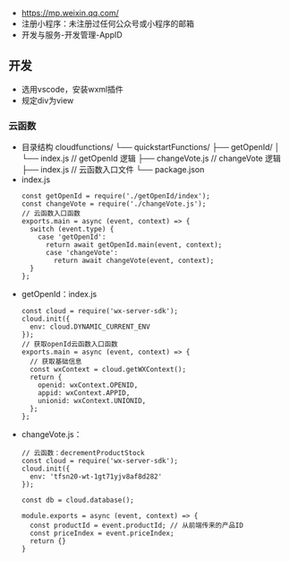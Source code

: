 - https://mp.weixin.qq.com/
- 注册小程序：未注册过任何公众号或小程序的邮箱
- 开发与服务-开发管理-AppID

## 开发
- 选用vscode，安装wxml插件
- 规定div为view
### 云函数
- 目录结构
  cloudfunctions/
  └── quickstartFunctions/
    ├── getOpenId/
    │   └── index.js      // getOpenId 逻辑
    ├── changeVote.js     // changeVote 逻辑
    ├── index.js          // 云函数入口文件
    └── package.json
- index.js
  ```
  const getOpenId = require('./getOpenId/index');
  const changeVote = require('./changeVote.js');
  // 云函数入口函数
  exports.main = async (event, context) => {
    switch (event.type) {
      case 'getOpenId':
        return await getOpenId.main(event, context);
        case 'changeVote':
          return await changeVote(event, context);
    }
  };
  ```
- getOpenId：index.js
  ```
  const cloud = require('wx-server-sdk');
  cloud.init({
    env: cloud.DYNAMIC_CURRENT_ENV
  });
  // 获取openId云函数入口函数
  exports.main = async (event, context) => {
    // 获取基础信息
    const wxContext = cloud.getWXContext();
    return {
      openid: wxContext.OPENID,
      appid: wxContext.APPID,
      unionid: wxContext.UNIONID,
    };
  };
  ```
- changeVote.js：
  ```
  // 云函数：decrementProductStock
  const cloud = require('wx-server-sdk');
  cloud.init({
    env: 'tfsn20-wt-1gt71yjv8af8d282'
  });
  
  const db = cloud.database();
  
  module.exports = async (event, context) => {
    const productId = event.productId; // 从前端传来的产品ID
    const priceIndex = event.priceIndex;
    return {}
  }
  
  

  

